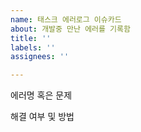```yaml
---
name: 태스크 에러로그 이슈카드
about: 개발중 만난 에러를 기록함
title: ''
labels: ''
assignees: ''

---
```


에러명 혹은 문제

해결 여부 및 방법
